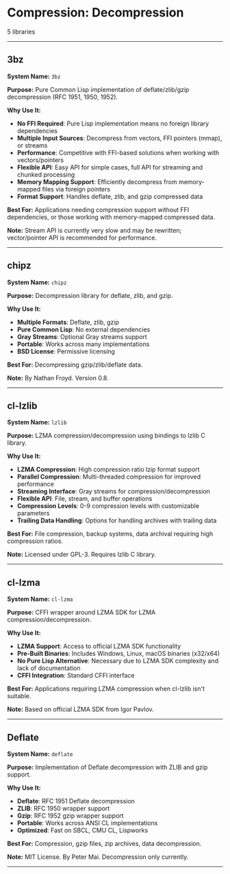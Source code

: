 # Compression: Decompression

5 libraries

---

## 3bz

**System Name:** `3bz`

**Purpose:** Pure Common Lisp implementation of deflate/zlib/gzip decompression (RFC 1951, 1950, 1952).

**Why Use It:**
- **No FFI Required**: Pure Lisp implementation means no foreign library dependencies
- **Multiple Input Sources**: Decompress from vectors, FFI pointers (mmap), or streams
- **Performance**: Competitive with FFI-based solutions when working with vectors/pointers
- **Flexible API**: Easy API for simple cases, full API for streaming and chunked processing
- **Memory Mapping Support**: Efficiently decompress from memory-mapped files via foreign pointers
- **Format Support**: Handles deflate, zlib, and gzip compressed data

**Best For:** Applications needing compression support without FFI dependencies, or those working with memory-mapped compressed data.

**Note:** Stream API is currently very slow and may be rewritten; vector/pointer API is recommended for performance.

---


## chipz

**System Name:** `chipz`

**Purpose:** Decompression library for deflate, zlib, and gzip.

**Why Use It:**
- **Multiple Formats**: Deflate, zlib, gzip
- **Pure Common Lisp**: No external dependencies
- **Gray Streams**: Optional Gray streams support
- **Portable**: Works across many implementations
- **BSD License**: Permissive licensing

**Best For:** Decompressing gzip/zlib/deflate data.

**Note:** By Nathan Froyd. Version 0.8.

---


## cl-lzlib

**System Name:** `lzlib`

**Purpose:** LZMA compression/decompression using bindings to lzlib C library.

**Why Use It:**
- **LZMA Compression**: High compression ratio lzip format support
- **Parallel Compression**: Multi-threaded compression for improved performance
- **Streaming Interface**: Gray streams for compression/decompression
- **Flexible API**: File, stream, and buffer operations
- **Compression Levels**: 0-9 compression levels with customizable parameters
- **Trailing Data Handling**: Options for handling archives with trailing data

**Best For:** File compression, backup systems, data archival requiring high compression ratios.

**Note:** Licensed under GPL-3. Requires lzlib C library.

---


## cl-lzma

**System Name:** `cl-lzma`

**Purpose:** CFFI wrapper around LZMA SDK for LZMA compression/decompression.

**Why Use It:**
- **LZMA Support**: Access to official LZMA SDK functionality
- **Pre-Built Binaries**: Includes Windows, Linux, macOS binaries (x32/x64)
- **No Pure Lisp Alternative**: Necessary due to LZMA SDK complexity and lack of documentation
- **CFFI Integration**: Standard CFFI interface

**Best For:** Applications requiring LZMA compression when cl-lzlib isn't suitable.

**Note:** Based on official LZMA SDK from Igor Pavlov.

---


## Deflate

**System Name:** `deflate`

**Purpose:** Implementation of Deflate decompression with ZLIB and gzip support.

**Why Use It:**
- **Deflate**: RFC 1951 Deflate decompression
- **ZLIB**: RFC 1950 wrapper support
- **Gzip**: RFC 1952 gzip wrapper support
- **Portable**: Works across ANSI CL implementations
- **Optimized**: Fast on SBCL, CMU CL, Lispworks

**Best For:** Compression, gzip files, zip archives, data decompression.

**Note:** MIT License. By Peter Mai. Decompression only currently.

---


